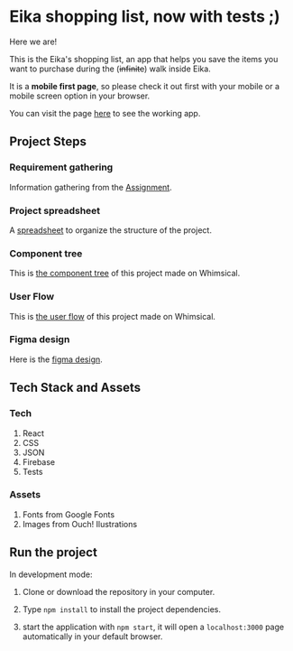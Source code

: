 # Eika shopping list, now with tests ;)

Here we are!

This is the Eika's shopping list, an app that helps you save the items you want to purchase during the (~~infinite~~) walk inside Eika.

It is a **mobile first page**, so please check it out first with your mobile or a mobile screen option in your browser.

You can visit the page [here](https://eika-shop-app.web.app/) to see the working app.

## Project Steps

### Requirement gathering

Information gathering from the [Assignment](https://drive.google.com/file/d/1eYBwMunKgEzlCfMPisl1UBDs5Jk8kWRe/view?usp=sharing).

### Project spreadsheet

A [spreadsheet](https://docs.google.com/spreadsheets/d/1Tv180Nuj5aKIY8Ilpr9svWoqa9fdPJKeGaAPE6BoI9E/edit?usp=sharing) to organize the structure of the project.

### Component tree

This is [the component tree](https://whimsical.com/eika-redo-components-2GA3VMfX6P3s7h11Gmz6Tc@2Ux7TurymMzwnZRoMfMG) of this project made on Whimsical.

### User Flow

This is [the user flow](https://whimsical.com/eika-redo-components-2GA3VMfX6P3s7h11Gmz6Tc@2Ux7TurymP4T3jEjjZr6) of this project made on Whimsical.

### Figma design

Here is the [figma design](https://www.figma.com/file/SdyzR6VdEhB1syoAq77ICP/Eika-redo?node-id=601%3A131).

## Tech Stack and Assets

### Tech

1. React
2. CSS
3. JSON
4. Firebase
5. Tests

### Assets

1. Fonts from Google Fonts
2. Images from Ouch! Ilustrations

## Run the project

In development mode:

1. Clone or download the repository in your computer.

2. Type `npm install` to install the project dependencies.

3. start the application with `npm start`, it will open a `localhost:3000` page automatically in your default browser.
